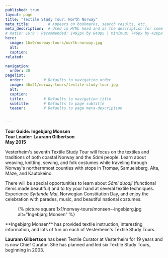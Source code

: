 ```yaml
---
published: true
layout: page
title: "Textile Study Tour: North Norway"
meta_title:        # Appears on bookmarks, search results, etc...
meta_description:  # Used in HTML head and as the description for some search engines
# Ratio: 16:9 | Recommended: 1492px by 840px | Minimum: 746px by 420px
hero:
  image: 16x9/norway-tours/north-norway.jpg
  alt: 
  caption:
related:

navigation:
  order: 30  
pagelist:
  order:         # Defaults to navigation order
  image: 46x21/norway-tours/textile-study-tour.jpg
  alt: 
  caption:   
  title:         # Defaults to navigation title
  subtitle:      # Defaults to page subtitle
  teaser:        # Defaults to page meta-description


---
```

**Tour Guide: Ingebjørg Monsen** <br />
**Tour Leader: Laurann Gilbertson** <br />
**May 2015** 

Vesterheim's seventh Textile Study Tour will focus on the textiles and traditions of both coastal Norway and the _Sámi_ people. Learn about weaving, knitting, sewing, and folk costumes while traveling through Norway's northernmost counties with stops in Tromsø, Samuelsberg, Alta, Máze, and Kautokeino.  

There will be special opportunities to learn about _Sámi_ _duodji_ (functional items made beautiful) and to try your hand at several textile techniques. Experience _Syttende Mai_, Norwegian Constitution Day, and enjoy the celebration with parades, music, and beautiful national costumes.

<figure class="pull-left  content-photo  content-photo--pull-left  content-photo--one-fourth"><div class="content-photo__lining">{% picture square 1x1/norway-tours/monsen--ingebjørg.jpg alt="Ingebjørg Monsen" %}</div></figure>
**Ingebjørg Monsen** has provided textile instruction, interesting information, and lots of fun on each of Vesterheim's Textile Study Tours.

**Laurann Gilbertson** has been Textile Curator at Vesterheim for 19 years and is now Chief Curator. She has planned and led six Textile Study Tours, beginning in 2003.